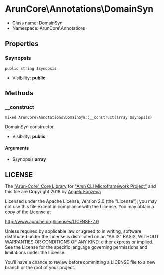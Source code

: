 ArunCore\Annotations\DomainSyn
===============






* Class name: DomainSyn
* Namespace: ArunCore\Annotations





Properties
----------


### $synopsis

    public string $synopsis





* Visibility: **public**


Methods
-------


### __construct

    mixed ArunCore\Annotations\DomainSyn::__construct(array $synopsis)

DomainSyn constructor.



* Visibility: **public**


#### Arguments
* $synopsis **array**




LICENSE
-------

The ["Arun-Core" Core Library](https://github.com/afonzeca/arun-core) for ["Arun CLI Microframework Project"](https://github.com/afonzeca/arun) and this file are Copyright 2018 by [Angelo Fonzeca](https://www.linkedin.com/in/angelo-f-1806868/)

Licensed under the Apache License, Version 2.0 (the "License"); you may not use this file except in compliance with the License. You may obtain a copy of the License at

http://www.apache.org/licenses/LICENSE-2.0

Unless required by applicable law or agreed to in writing, software distributed under the License is distributed on an "AS IS" BASIS, WITHOUT WARRANTIES OR CONDITIONS OF ANY KIND, either express or implied. See the License for the specific language governing permissions and limitations under the License.

You’ll have a chance to review before committing a LICENSE file to a new branch or the root of your project.

